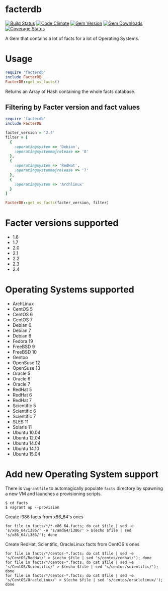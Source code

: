 facterdb
========

[![Build Status](https://img.shields.io/travis/mcanevet/facterdb/master.svg)](https://travis-ci.org/mcanevet/facterdb)
[![Code Climate](https://img.shields.io/codeclimate/github/mcanevet/facterdb.svg)](https://codeclimate.com/github/mcanevet/facterdb)
[![Gem Version](https://img.shields.io/gem/v/facterdb.svg)](https://rubygems.org/gems/facterdb)
[![Gem Downloads](https://img.shields.io/gem/dt/facterdb.svg)](https://rubygems.org/gems/facterdb)
[![Coverage Status](https://img.shields.io/coveralls/mcanevet/facterdb.svg)](https://coveralls.io/r/mcanevet/facterdb?branch=master)

A Gem that contains a lot of facts for a lot of Operating Systems.

# Usage

```ruby
require 'facterdb'
include FacterDB
FacterDB::get_os_facts()
```

Returns an Array of Hash containing the whole facts database.

## Filtering by Facter version and fact values

```ruby
require 'facterdb'
include FacterDB

facter_version = '2.4'
filter = [
  {
    :operatingsystem => 'Debian',
    :operatingsystemmajrelease => '8'
  },
  {
    :operatingsystem => 'RedHat',
    :operatingsystemmajrelease => '7'
  },
  {
    :operatingsystem => 'Archlinux'
  }
]

FacterDB::get_os_facts(facter_version, filter)
```


# Facter versions supported

* 1.6
* 1.7
* 2.0
* 2.1
* 2.2
* 2.3
* 2.4

# Operating Systems supported

* ArchLinux
* CentOS 5
* CentOS 6
* CentOS 7
* Debian 6
* Debian 7
* Debian 8
* Fedora 19
* FreeBSD 9
* FreeBSD 10
* Gentoo
* OpenSuse 12
* OpenSuse 13
* Oracle 5
* Oracle 6
* Oracle 7
* RedHat 5
* RedHat 6
* RedHat 7
* Scientific 5
* Scientific 6
* Scientific 7
* SLES 11
* Solaris 11
* Ubuntu 10.04
* Ubuntu 12.04
* Ubuntu 14.04
* Ubuntu 14.10
* Ubuntu 15.04

# Add new Operating System support

There is `Vagrantfile` to automagically populate `facts` directory by spawning a new VM and launches a provisioning scripts.

```
$ cd facts
$ vagrant up --provision
```

Create i386 facts from x86_64's ones

```
for file in facts/*/*-x86_64.facts; do cat $file | sed -e 's/x86_64/i386/' -e 's/amd64/i386/' > $(echo $file | sed 's/x86_64/i386/'); done
```
Create RedHat, Scientific, OracleLinux facts from CentOS's ones

```
for file in facts/*/centos-*.facts; do cat $file | sed -e 's/CentOS/RedHat/' > $(echo $file | sed 's/centos/redhat/'); done
for file in facts/*/centos-*.facts; do cat $file | sed -e 's/CentOS/Scientific/' > $(echo $file | sed 's/centos/scientific/'); done
for file in facts/*/centos-*.facts; do cat $file | sed -e 's/CentOS/OracleLinux/' > $(echo $file | sed 's/centos/oraclelinux/'); done
```
